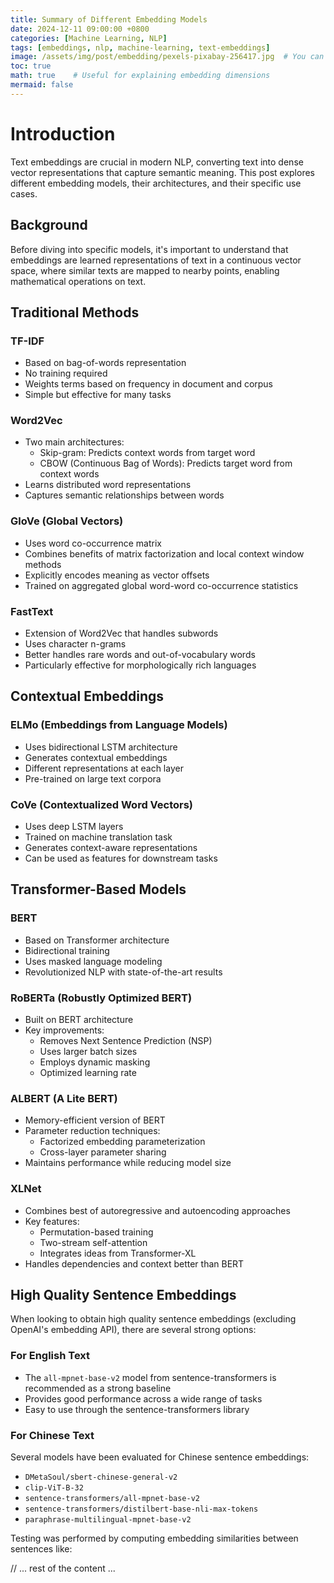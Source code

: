 ```yaml
---
title: Summary of Different Embedding Models
date: 2024-12-11 09:00:00 +0800
categories: [Machine Learning, NLP]
tags: [embeddings, nlp, machine-learning, text-embeddings]
image: /assets/img/post/embedding/pexels-pixabay-256417.jpg  # You can add an appropriate image
toc: true
math: true    # Useful for explaining embedding dimensions
mermaid: false
---
```


# Introduction

Text embeddings are crucial in modern NLP, converting text into dense vector representations that capture semantic meaning. This post explores different embedding models, their architectures, and their specific use cases.

## Background

Before diving into specific models, it's important to understand that embeddings are learned representations of text in a continuous vector space, where similar texts are mapped to nearby points, enabling mathematical operations on text.

## Traditional Methods

### TF-IDF
- Based on bag-of-words representation
- No training required
- Weights terms based on frequency in document and corpus
- Simple but effective for many tasks

### Word2Vec
- Two main architectures:
  - Skip-gram: Predicts context words from target word
  - CBOW (Continuous Bag of Words): Predicts target word from context words
- Learns distributed word representations
- Captures semantic relationships between words

### GloVe (Global Vectors)
- Uses word co-occurrence matrix
- Combines benefits of matrix factorization and local context window methods
- Explicitly encodes meaning as vector offsets
- Trained on aggregated global word-word co-occurrence statistics

### FastText
- Extension of Word2Vec that handles subwords
- Uses character n-grams
- Better handles rare words and out-of-vocabulary words
- Particularly effective for morphologically rich languages

## Contextual Embeddings

### ELMo (Embeddings from Language Models)
- Uses bidirectional LSTM architecture
- Generates contextual embeddings
- Different representations at each layer
- Pre-trained on large text corpora

### CoVe (Contextualized Word Vectors)
- Uses deep LSTM layers
- Trained on machine translation task
- Generates context-aware representations
- Can be used as features for downstream tasks

## Transformer-Based Models

### BERT
- Based on Transformer architecture
- Bidirectional training
- Uses masked language modeling
- Revolutionized NLP with state-of-the-art results

### RoBERTa (Robustly Optimized BERT)
- Built on BERT architecture
- Key improvements:
  - Removes Next Sentence Prediction (NSP)
  - Uses larger batch sizes
  - Employs dynamic masking
  - Optimized learning rate

### ALBERT (A Lite BERT)
- Memory-efficient version of BERT
- Parameter reduction techniques:
  - Factorized embedding parameterization
  - Cross-layer parameter sharing
- Maintains performance while reducing model size

### XLNet
- Combines best of autoregressive and autoencoding approaches
- Key features:
  - Permutation-based training
  - Two-stream self-attention
  - Integrates ideas from Transformer-XL
- Handles dependencies and context better than BERT

## High Quality Sentence Embeddings

When looking to obtain high quality sentence embeddings (excluding OpenAI's embedding API), there are several strong options:

### For English Text
- The `all-mpnet-base-v2` model from sentence-transformers is recommended as a strong baseline
- Provides good performance across a wide range of tasks
- Easy to use through the sentence-transformers library

### For Chinese Text
Several models have been evaluated for Chinese sentence embeddings:

- `DMetaSoul/sbert-chinese-general-v2`
- `clip-ViT-B-32` 
- `sentence-transformers/all-mpnet-base-v2`
- `sentence-transformers/distilbert-base-nli-max-tokens`
- `paraphrase-multilingual-mpnet-base-v2`

Testing was performed by computing embedding similarities between sentences like:


// ... rest of the content ... 